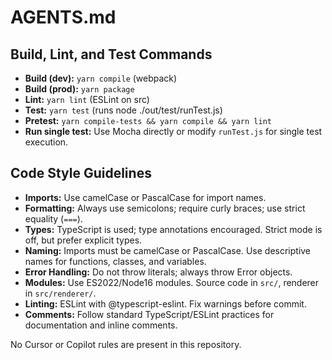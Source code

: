 # AGENTS.md

## Build, Lint, and Test Commands
- **Build (dev):** `yarn compile` (webpack)
- **Build (prod):** `yarn package`
- **Lint:** `yarn lint` (ESLint on src)
- **Test:** `yarn test` (runs node ./out/test/runTest.js)
- **Pretest:** `yarn compile-tests && yarn compile && yarn lint`
- **Run single test:** Use Mocha directly or modify `runTest.js` for single test execution.

## Code Style Guidelines
- **Imports:** Use camelCase or PascalCase for import names.
- **Formatting:** Always use semicolons; require curly braces; use strict equality (`===`).
- **Types:** TypeScript is used; type annotations encouraged. Strict mode is off, but prefer explicit types.
- **Naming:** Imports must be camelCase or PascalCase. Use descriptive names for functions, classes, and variables.
- **Error Handling:** Do not throw literals; always throw Error objects.
- **Modules:** Use ES2022/Node16 modules. Source code in `src/`, renderer in `src/renderer/`.
- **Linting:** ESLint with @typescript-eslint. Fix warnings before commit.
- **Comments:** Follow standard TypeScript/ESLint practices for documentation and inline comments.

No Cursor or Copilot rules are present in this repository.
